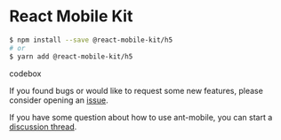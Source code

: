 # React Mobile Kit

```bash
$ npm install --save @react-mobile-kit/h5
# or
$ yarn add @react-mobile-kit/h5
```

codebox

If you found bugs or would like to request some new features, please consider opening an [issue](https://github.com/peterlevel1/react-mobile-kit/issues/new).

If you have some question about how to use ant-mobile, you can start a [discussion thread](https://github.com/peterlevel1/react-mobile-kit/discussions).

